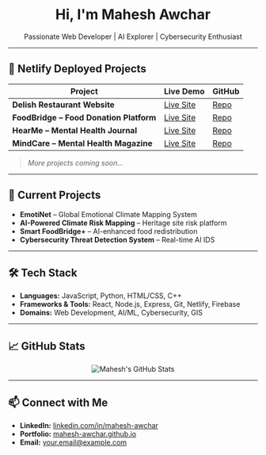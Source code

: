 <h1 align="center">Hi, I'm Mahesh Awchar</h1>
<p align="center">
  Passionate Web Developer | AI Explorer | Cybersecurity Enthusiast
</p>

---

## 🚀 Netlify Deployed Projects

| Project | Live Demo | GitHub |
|--------|-----------|--------|
| **Delish Restaurant Website** | [Live Site](https://mahesh-awchar.github.io/delish-restaurant/) | [Repo](https://github.com/mahesh-awchar/delish-restaurant) |
| **FoodBridge – Food Donation Platform** | [Live Site](https://your-netlify-site.netlify.app) | [Repo](https://github.com/yourusername/foodbridge) |
| **HearMe – Mental Health Journal** | [Live Site](https://your-netlify-site.netlify.app) | [Repo](https://github.com/yourusername/hearme) |
| **MindCare – Mental Health Magazine** | [Live Site](https://your-netlify-site.netlify.app) | [Repo](https://github.com/yourusername/mindcare) |

> *More projects coming soon...*

---

## 🧠 Current Projects

- **EmotiNet** – Global Emotional Climate Mapping System
- **AI-Powered Climate Risk Mapping** – Heritage site risk platform
- **Smart FoodBridge+** – AI-enhanced food redistribution
- **Cybersecurity Threat Detection System** – Real-time AI IDS

---

## 🛠️ Tech Stack

- **Languages:** JavaScript, Python, HTML/CSS, C++
- **Frameworks & Tools:** React, Node.js, Express, Git, Netlify, Firebase
- **Domains:** Web Development, AI/ML, Cybersecurity, GIS

---

## 📈 GitHub Stats

<p align="center">
  <img src="https://github-readme-stats.vercel.app/api?username=mahesh-awchar&show_icons=true&theme=tokyonight" alt="Mahesh's GitHub Stats" />
</p>

---

## 📫 Connect with Me

- **LinkedIn:** [linkedin.com/in/mahesh-awchar](https://linkedin.com/in/mahesh-awchar)
- **Portfolio:** [mahesh-awchar.github.io](https://mahesh-awchar.github.io)
- **Email:** your.email@example.com
